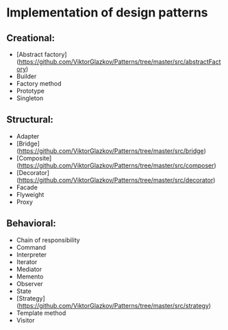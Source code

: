 Implementation of design patterns
=====================

Creational: 
-----------------------------------
   * [Abstract factory] (https://github.com/ViktorGlazkov/Patterns/tree/master/src/abstractFactory) 
   * Builder 
   * Factory method
   * Prototype
   * Singleton

Structural:
-----------------------------------
   * Adapter
   * [Bridge] (https://github.com/ViktorGlazkov/Patterns/tree/master/src/bridge) 
   * [Composite] (https://github.com/ViktorGlazkov/Patterns/tree/master/src/composer) 
   * [Decorator] (https://github.com/ViktorGlazkov/Patterns/tree/master/src/decorator)
   * Facade
   * Flyweight
   * Proxy
    
Behavioral:
-----------------------------------
   * Chain of responsibility 
   * Command 
   * Interpreter 
   * Iterator
   * Mediator
   * Memento 
   * Observer
   * State 
   * [Strategy] (https://github.com/ViktorGlazkov/Patterns/tree/master/src/strategy) 
   * Template method 
   * Visitor